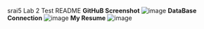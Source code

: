 srai5 Lab 2 Test README
**GitHuB Screenshot**
![image](https://user-images.githubusercontent.com/90021811/132263868-b7deda7c-f7aa-4569-b8b4-f83dd46086db.png)
**DataBase Connection**
![image](https://user-images.githubusercontent.com/90021811/132263883-11d33076-2560-4242-99c2-b569b08015e7.png)
**My Resume**
![image](https://user-images.githubusercontent.com/90021811/132263956-dbb31681-6111-4b8b-83c9-da4d50bb2647.png)



